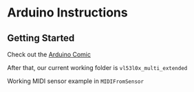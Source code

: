 # Arduino Instructions

## Getting Started

Check out the [Arduino Comic](https://docs.arduino.cc/learn/starting-guide/arduino-comic/)

After that, our current working folder is `vl53l0x_multi_extended`

Working MIDI sensor example in `MIDIFromSensor`


